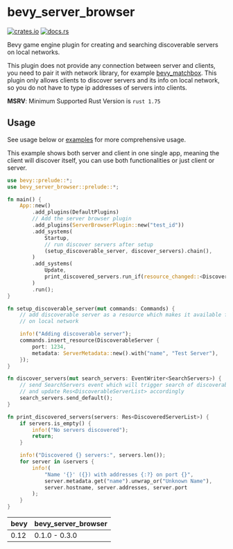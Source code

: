 # bevy_server_browser

[![crates.io](https://img.shields.io/crates/v/bevy_server_browser)](https://crates.io/crates/bevy_server_browser)
[![docs.rs](https://docs.rs/bevy_server_browser/badge.svg)](https://docs.rs/bevy_server_browser)

Bevy game engine plugin for creating and searching discoverable servers on local networks.

This plugin does not provide any connection between server and clients, you need to pair it with network library, for example [bevy_matchbox](https://crates.io/crates/bevy_matchbox). This plugin only allows clients to discover servers and its info on local network, so you do not have to type ip addresses of servers into clients.

**MSRV**: Minimum Supported Rust Version is `rust 1.75`

## Usage
See usage below or [examples](https://github.com/richardhozak/bevy_server_browser/tree/main/examples) for more comprehensive usage.

This example shows both server and client in one single app, meaning the client will discover itself, you can use both functionalities or just client or server.

```rust
use bevy::prelude::*;
use bevy_server_browser::prelude::*;

fn main() {
    App::new()
        .add_plugins(DefaultPlugins)
        // Add the server browser plugin
        .add_plugins(ServerBrowserPlugin::new("test_id"))
        .add_systems(
            Startup,
            // run discover servers after setup
            (setup_discoverable_server, discover_servers).chain(),
        )
        .add_systems(
            Update,
            print_discovered_servers.run_if(resource_changed::<DiscoveredServerList>()),
        )
        .run();
}

fn setup_discoverable_server(mut commands: Commands) {
    // add discoverable server as a resource which makes it available for discovery
    // on local network

    info!("Adding discoverable server");
    commands.insert_resource(DiscoverableServer {
        port: 1234,
        metadata: ServerMetadata::new().with("name", "Test Server"),
    });
}

fn discover_servers(mut search_servers: EventWriter<SearchServers>) {
    // send SearchServers event which will trigger search of discoverable servers
    // and update Res<DiscoverableServerList> accordingly
    search_servers.send_default();
}

fn print_discovered_servers(servers: Res<DiscoveredServerList>) {
    if servers.is_empty() {
        info!("No servers discovered");
        return;
    }

    info!("Discovered {} servers:", servers.len());
    for server in &servers {
        info!(
            "Name '{}' ({}) with addresses {:?} on port {}",
            server.metadata.get("name").unwrap_or("Unknown Name"),
            server.hostname, server.addresses, server.port
        );
    }
}

```

| bevy | bevy_server_browser |
| ---- | --------------------|
| 0.12 | 0.1.0 - 0.3.0       |

